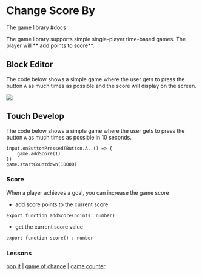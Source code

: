 # Change Score By

The game library #docs

The game library supports simple single-player time-based games. The player will ** add points to score**.

## Block Editor

The code below shows a simple game where the user gets to press the button ``A`` as much times as possible and the score will display on the screen.

![](/static/mb/change-score-by-0.png)

## Touch Develop

The code below shows a simple game where the user gets to press the button ``A`` as much times as possible in 10 seconds.

```
input.onButtonPressed(Button.A, () => {
    game.addScore(1)
})
game.startCountdown(10000)
```

### Score

When a player achieves a goal, you can increase the game score

* add score points to the current score

```
export function addScore(points: number)
```

* get the current score value

```
export function score() : number
```

### Lessons

[bop it](/microbit/lessons/bop-it) | [game of chance](/microbit/lessons/game-of-chance) | [game counter](/microbit/lessons/game-counter)

